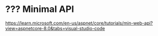 # ??? Minimal API

https://learn.microsoft.com/en-us/aspnet/core/tutorials/min-web-api?view=aspnetcore-8.0&tabs=visual-studio-code
